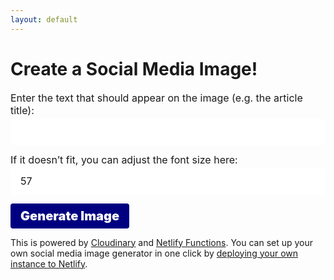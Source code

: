 ```yaml
---
layout: default
---
```


<style>
  form {
    margin-top: 1rem;
  }

  form label,
  form input,
  .generated-image-url,
  form button {
    color: var(--text);
    display: block;
    font-family: var(--font-family);
    font-size: 1rem;
  }

  form input,
  .generated-image-url {
    border: 1px solid var(--text);
    border-radius: 0.25rem;
    line-height: 1.1;
    margin-top: 0.25rem;
    padding: 0.75rem 1rem;
    width: 100%;
  }

  form button {
    background: navy;
    border: none;
    border-radius: 0.25rem;
    color: white;
    font-size: 1.25rem;
    font-weight: 900;
    padding: 0.5rem 1rem;
  }

  .output.hidden {
    display: none;
  }

  .generated-image-url {
    display: block;
    width: 100%;
  }

  .generated-image {
    display: block;
    width: 100%;
  }
</style>

# Create a Social Media Image!

<form action="/.netlify/functions/get-image-url" method="POST">
  <label for="caption">Enter the text that should appear on the image (e.g. the article title):</label>
  <input id="caption" name="caption" type="text" />

  <label for="size">If it doesn’t fit, you can adjust the font size here:</label>
  <input id="size" name="size" type="number" value="57" min="10" />

  <button>Generate Image</button>
</form>

<p>
  This is powered by <a href="https://jason.af/cloudinary">Cloudinary</a> and <a href="https://www.netlify.com/products/functions/?utm_source=site&utm_medium=netlify-social-images-jl&utm_campaign=devex">Netlify Functions</a>. You can set up your own social media image generator in one click by <a href="https://app.netlify.com/start/deploy?repository=https://github.com/jlengstorf/netlify-social-image-generator&utm_source=site&utm_medium=netlify-social-images-jl&utm_campaign=devex">deploying your own instance to Netlify</a>.
</p>

<div class="output hidden">
  <h2>Right click and save this image to your repo.</h2>
  <img class="generated-image" alt="" />

  <h3>The full Cloudinary URL of this image is:</h3>
  <input type="text" class="generated-image-url" disabled />
</div>

<script>
  const form = document.querySelector('form');

  form.addEventListener('submit', (event) => {
    event.preventDefault();

    const data = new FormData(form);

    fetch('/.netlify/functions/get-image-url', {
      method: 'POST',
      body: JSON.stringify({
        caption: data.get('caption'),
        size: data.get('size'),
      }),
    })
      .then(res => res.text())
      .then(url => {
        const output = document.querySelector('.output');
        const input = document.querySelector('.generated-image-url');
        const img = document.querySelector('.generated-image');

        input.value = url;
        img.src = url;

        output.classList.remove('hidden');
      });
  });
</script>
